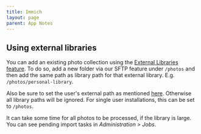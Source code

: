 ```yaml
---
title: Immich
layout: page
parent: App Notes
---
```


## Using external libraries

You can add an existing photo collection using the [External Libraries feature](https://immich.app/docs/features/libraries#external-libraries). To do so, add a new folder via our SFTP feature under `/photos` and then add the same path as library path for that external library. E.g. `/photos/personal-library`.

Also be sure to set the user's external path as mentioned [here](https://immich.app/docs/features/libraries#security-considerations). Otherwise all library paths will be ignored. For single user installations, this can be set to `/photos`.

It can take some time for all photos to be processed, if the library is large. You can see pending import tasks in *Administration > Jobs*.